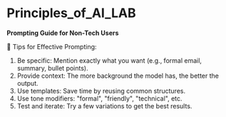 # Principles_of_AI_LAB


**Prompting Guide for Non-Tech Users**

📌 Tips for Effective Prompting:

1. Be specific: Mention exactly what you want (e.g., formal email, summary, bullet points).
2. Provide context: The more background the model has, the better the output.
3. Use templates: Save time by reusing common structures.
4. Use tone modifiers: "formal", "friendly", "technical", etc.
5. Test and iterate: Try a few variations to get the best results.
